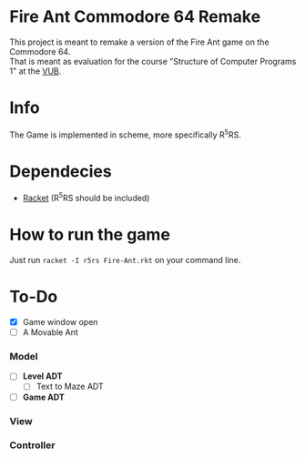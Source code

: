 # Fire Ant Commodore 64 Remake
This project is meant to remake a version of the Fire Ant game on the Commodore 64. \
That is meant as evaluation for the course "Structure of Computer Programs 1" at the [VUB](https://www.vub.be/en/home).

# Info
The Game is implemented in scheme, more specifically R<sup>5</sup>RS.

# Dependecies
- [Racket](https://racket-lang.org/) (R<sup>5</sup>RS should be included)

# How to run the game
Just run `racket -I r5rs Fire-Ant.rkt` on your command line.

# To-Do

- [x] Game window open
- [ ] A Movable Ant

### Model
- [ ] **Level ADT**
	- [ ] Text to Maze ADT
- [ ] **Game ADT**
### View
### Controller
